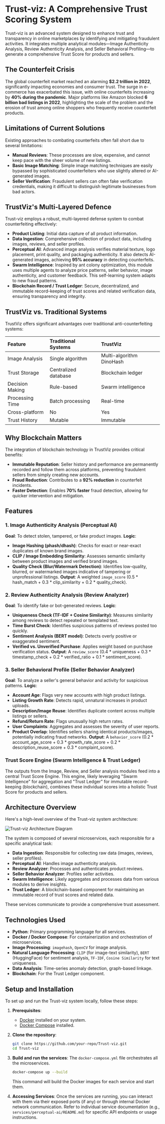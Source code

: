 # Trust-viz: A Comprehensive Trust Scoring System

Trust-viz is an advanced system designed to enhance trust and transparency in online marketplaces by identifying and mitigating fraudulent activities. It integrates multiple analytical modules—Image Authenticity Analysis, Review Authenticity Analysis, and Seller Behavioral Profiling—to generate a comprehensive Trust Score for products and sellers.

## The Counterfeit Crisis

The global counterfeit market reached an alarming **$2.2 trillion in 2022**, significantly impacting economies and consumer trust. The surge in e-commerce has exacerbated this issue, with online counterfeits increasing by **40% during the pandemic**. Major platforms like Amazon blocked **6 billion bad listings in 2022**, highlighting the scale of the problem and the erosion of trust among online shoppers who frequently receive counterfeit products.

## Limitations of Current Solutions

Existing approaches to combating counterfeits often fall short due to several limitations:
*   **Manual Reviews**: These processes are slow, expensive, and cannot keep pace with the sheer volume of new listings.
*   **Basic Image Matching**: Simple image matching techniques are easily bypassed by sophisticated counterfeiters who use slightly altered or AI-generated images.
*   **Seller Verification**: Fraudulent sellers can often fake verification credentials, making it difficult to distinguish legitimate businesses from bad actors.

## TrustViz's Multi-Layered Defence

Trust-viz employs a robust, multi-layered defense system to combat counterfeiting effectively:
*   **Product Listing**: Initial data capture of all product information.
*   **Data Ingestion**: Comprehensive collection of product data, including images, reviews, and seller profiles.
*   **Perceptual AI**: Advanced image analysis verifies material texture, logo placement, print quality, and packaging authenticity. It also detects AI-generated images, achieving **95% accuracy** in detecting counterfeits.
*   **Swarm Intelligence**: Inspired by ant colony optimization, this module uses multiple agents to analyze price patterns, seller behavior, image authenticity, and customer feedback. This self-learning system adapts to new fraud patterns.
*   **Blockchain Record / Trust Ledger**: Secure, decentralized, and immutable record-keeping of trust scores and related verification data, ensuring transparency and integrity.

## TrustViz vs. Traditional Systems

TrustViz offers significant advantages over traditional anti-counterfeiting systems:

| Feature           | Traditional Systems     | TrustViz                  |
| :---------------- | :---------------------- | :------------------------ |
| Image Analysis    | Single algorithm        | Multi-algorithm DinoHash  |
| Trust Storage     | Centralized database    | Blockchain ledger         |
| Decision Making   | Rule-based              | Swarm intelligence        |
| Processing Time   | Batch processing        | Real-time                 |
| Cross-platform    | No                      | Yes                       |
| Trust History     | Mutable                 | Immutable                 |

## Why Blockchain Matters

The integration of blockchain technology in TrustViz provides critical benefits:
*   **Immutable Reputation**: Seller history and performance are permanently recorded and follow them across platforms, preventing fraudulent sellers from simply creating new accounts.
*   **Fraud Reduction**: Contributes to a **92% reduction** in counterfeit incidents.
*   **Faster Detection**: Enables **70% faster** fraud detection, allowing for quicker intervention and mitigation.

## Features

### 1. Image Authenticity Analysis (Perceptual AI)
**Goal**: To detect stolen, tampered, or fake product images.
**Logic**:
*   **Image Hashing (phash/dhash)**: Checks for exact or near-exact duplicates of known brand images.
*   **CLIP / Image Embedding Similarity**: Assesses semantic similarity between product images and verified brand images.
*   **Quality Check (Blur/Watermark Detection)**: Identifies low-quality, blurred, or watermarked images indicative of tampering or unprofessional listings.
**Output**: A weighted `image_score` (0.5 * hash_match + 0.3 * clip_similarity + 0.2 * quality_check).

### 2. Review Authenticity Analysis (Review Analyzer)
**Goal**: To identify fake or bot-generated reviews.
**Logic**:
*   **Uniqueness Check (TF-IDF + Cosine Similarity)**: Measures similarity among reviews to detect repeated or templated text.
*   **Time Burst Check**: Identifies suspicious patterns of reviews posted too quickly.
*   **Sentiment Analysis (BERT model)**: Detects overly positive or exaggerated sentiment.
*   **Verified vs. Unverified Purchase**: Applies weight based on purchase verification status.
**Output**: A `review_score` (0.4 * uniqueness + 0.3 * timestamp_check + 0.2 * verified_ratio + 0.1 * sentiment_score).

### 3. Seller Behavioral Profile (Seller Behavior Analyzer)
**Goal**: To analyze a seller's general behavior and activity for suspicious patterns.
**Logic**:
*   **Account Age**: Flags very new accounts with high product listings.
*   **Listing Growth Rate**: Detects rapid, unnatural increases in product uploads.
*   **Description/Image Reuse**: Identifies duplicate content across multiple listings or sellers.
*   **Refund/Return Rate**: Flags unusually high return rates.
*   **User Complaints**: Aggregates and assesses the severity of user reports.
*   **Product Overlap**: Identifies sellers sharing identical products/images, potentially indicating fraud networks.
**Output**: A `behavior_score` (0.2 * account_age_score + 0.3 * growth_rate_score + 0.2 * description_reuse_score + 0.3 * complaint_score).

### Trust Score Engine (Swarm Intelligence & Trust Ledger)
The outputs from the Image, Review, and Seller analysis modules feed into a central Trust Score Engine. This engine, likely leveraging "Swarm Intelligence" for aggregation and "Trust Ledger" for immutable record-keeping (blockchain), combines these individual scores into a holistic Trust Score for products and sellers.

## Architecture Overview

Here's a high-level overview of the Trust-viz system architecture:

![Trust-viz Architecture Diagram](docs/deepseek_mermaid_20250622_3b41e5.png)

The system is composed of several microservices, each responsible for a specific analytical task:
*   **Data Ingestion**: Responsible for collecting raw data (images, reviews, seller profiles).
*   **Perceptual AI**: Handles image authenticity analysis.
*   **Review Analyzer**: Processes and authenticates product reviews.
*   **Seller Behavior Analyzer**: Profiles seller activities.
*   **Swarm Intelligence**: Likely aggregates and processes data from various modules to derive insights.
*   **Trust Ledger**: A blockchain-based component for maintaining an immutable record of trust scores and related data.

These services communicate to provide a comprehensive trust assessment.

## Technologies Used

*   **Python**: Primary programming language for all services.
*   **Docker / Docker Compose**: For containerization and orchestration of microservices.
*   **Image Processing**: `imagehash`, `OpenCV` for image analysis.
*   **Natural Language Processing**: `CLIP` (for image-text similarity), `BERT` (HuggingFace) for sentiment analysis, `TF-IDF`, `Cosine Similarity` for text uniqueness.
*   **Data Analysis**: Time-series anomaly detection, graph-based linkage.
*   **Blockchain**: For the Trust Ledger component.

## Setup and Installation

To set up and run the Trust-viz system locally, follow these steps:

1.  **Prerequisites**:
    *   [Docker](https://www.docker.com/get-started) installed on your system.
    *   [Docker Compose](https://docs.docker.com/compose/install/) installed.

2.  **Clone the repository**:
    ```bash
    git clone https://github.com/your-repo/Trust-viz.git
    cd Trust-viz
    ```

3.  **Build and run the services**:
    The `docker-compose.yml` file orchestrates all the microservices.
    ```bash
    docker-compose up --build
    ```
    This command will build the Docker images for each service and start them.

4.  **Accessing Services**:
    Once the services are running, you can interact with them via their exposed ports (if any) or through internal Docker network communication. Refer to individual service documentation (e.g., `services/perceptual-ai/README.md`) for specific API endpoints or usage instructions.
 
